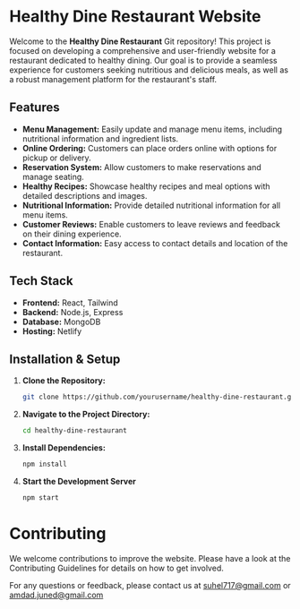 # Healthy Dine Restaurant Website

Welcome to the **Healthy Dine Restaurant** Git repository! This project is focused on developing a comprehensive and user-friendly website for a restaurant dedicated to healthy dining. Our goal is to provide a seamless experience for customers seeking nutritious and delicious meals, as well as a robust management platform for the restaurant's staff.

## Features

- **Menu Management:** Easily update and manage menu items, including nutritional information and ingredient lists.
- **Online Ordering:** Customers can place orders online with options for pickup or delivery.
- **Reservation System:** Allow customers to make reservations and manage seating.
- **Healthy Recipes:** Showcase healthy recipes and meal options with detailed descriptions and images.
- **Nutritional Information:** Provide detailed nutritional information for all menu items.
- **Customer Reviews:** Enable customers to leave reviews and feedback on their dining experience.
- **Contact Information:** Easy access to contact details and location of the restaurant.

## Tech Stack

- **Frontend:** React, Tailwind
- **Backend:** Node.js, Express
- **Database:** MongoDB
- **Hosting:** Netlify

## Installation & Setup

1. **Clone the Repository:**
   ```bash
   git clone https://github.com/yourusername/healthy-dine-restaurant.git
   
2. **Navigate to the Project Directory:**
   ```bash
   cd healthy-dine-restaurant

3. **Install Dependencies:**
   ```bash
   npm install

4. **Start the Development Server**
    ```bash
    npm start

# Contributing
We welcome contributions to improve the website. Please have a look at the Contributing Guidelines for details on how to get involved.

For any questions or feedback, please contact us at suhel717@gmail.com or amdad.juned@gmail.com
